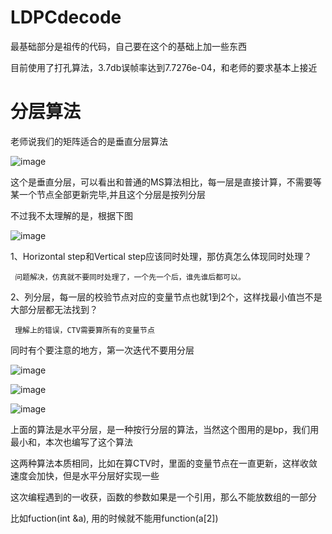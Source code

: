 # LDPCdecode
最基础部分是祖传的代码，自己要在这个的基础上加一些东西

目前使用了打孔算法，3.7db误帧率达到7.7276e-04，和老师的要求基本上接近

# 分层算法

老师说我们的矩阵适合的是垂直分层算法

![image](https://user-images.githubusercontent.com/69625023/140531619-c8730ca2-2c7d-48b7-84d2-54ca96afff4a.png)

这个是垂直分层，可以看出和普通的MS算法相比，每一层是直接计算，不需要等某一个节点全部更新完毕,并且这个分层是按列分层

不过我不太理解的是，根据下图

![image](https://user-images.githubusercontent.com/69625023/140614468-e02d4710-ec48-4858-948d-bfde81720476.png)

1、Horizontal step和Vertical step应该同时处理，那仿真怎么体现同时处理？

     问题解决，仿真就不要同时处理了，一个先一个后，谁先谁后都可以。

2、列分层，每一层的校验节点对应的变量节点也就1到2个，这样找最小值岂不是大部分层都无法找到？

     理解上的错误，CTV需要算所有的变量节点
     
同时有个要注意的地方，第一次迭代不要用分层
     
![image](https://user-images.githubusercontent.com/69625023/140442698-309cedd4-0353-4e24-af18-b6ac67a51e2f.png)

![image](https://user-images.githubusercontent.com/69625023/140650615-0af6582d-a775-4684-817f-4d15b2ad8a3f.png)

![image](https://user-images.githubusercontent.com/69625023/140650619-1b841760-a6d1-4597-af2d-db86a60ec4f3.png)

上面的算法是水平分层，是一种按行分层的算法，当然这个图用的是bp，我们用最小和，本次也编写了这个算法

这两种算法本质相同，比如在算CTV时，里面的变量节点在一直更新，这样收敛速度会加快，但是水平分层好实现一些

这次编程遇到的一收获，函数的参数如果是一个引用，那么不能放数组的一部分

比如fuction(int &a), 用的时候就不能用function(a[2])
